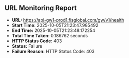 ## URL Monitoring Report

- **URL:** https://api-gw1-prod1.fisglobal.com/gw/v1/health
- **Start Time:** 2025-10-05T21:23:47.985492
- **End Time:** 2025-10-05T21:23:48.172254
- **Total Time Taken:** 0.186762 seconds
- **HTTP Status Code:** 403
- **Status:** Failure
- **Failure Reason:** HTTP Status Code: 403
